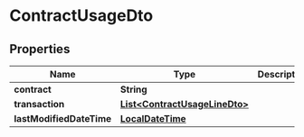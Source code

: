 
# ContractUsageDto

## Properties
Name | Type | Description | Notes
------------ | ------------- | ------------- | -------------
**contract** | **String** |  |  [optional]
**transaction** | [**List&lt;ContractUsageLineDto&gt;**](ContractUsageLineDto.md) |  |  [optional]
**lastModifiedDateTime** | [**LocalDateTime**](LocalDateTime.md) |  |  [optional]



